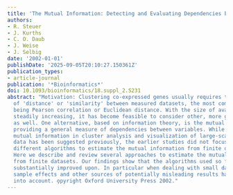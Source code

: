 ```yaml
---
title: 'The Mutual Information: Detecting and Evaluating Dependencies between Variables'
authors:
- R. Steuer
- J. Kurths
- C. O. Daub
- J. Weise
- J. Selbig
date: '2002-01-01'
publishDate: '2025-09-05T20:10:27.150361Z'
publication_types:
- article-journal
publication: '*Bioinformatics*'
doi: 10.1093/bioinformatics/18.suppl_2.S231
abstract: "Motivation: Clustering co-expressed genes usually requires the definition
  of 'distance' or 'similarity' between measured datasets, the most common choices
  being Pearson correlation or Euclidean distance. With the size of available datasets
  steadily increasing, it has become feasible to consider other, more general, definitions
  as well. One alternative, based on information theory, is the mutual information,
  providing a general measure of dependencies between variables. While the use of
  mutual information in cluster analysis and visualization of large-scale gene expression
  data has been suggested previously, the earlier studies did not focus on comparing
  different algorithms to estimate the mutual information from finite data. Results:
  Here we describe and review several approaches to estimate the mutual information
  from finite datasets. Our findings show that the algorithms used so far may be quite
  substantially improved upon. In particular when dealing with small datasets, finite
  sample effects and other sources of potentially misleading results have to be taken
  into account. o̧pyright Oxford University Press 2002."
---
```

